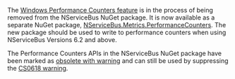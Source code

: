 The [Windows Performance Counters feature](/nservicebus/operations/performance-counters.md) is in the process of being removed from the NServiceBus NuGet package. It is now available as a separate NuGet package, [NServiceBus.Metrics.PerformanceCounters](https://www.nuget.org/packages/NServiceBus.Metrics.PerformanceCounters/). The new package should be used to write to performance counters when using NServiceBus Versions 6.2 and above.

The Performance Counters APIs in the NServiceBus NuGet package have been marked as [obsolete with warning](https://msdn.microsoft.com/en-us/library/system.obsoleteattribute.aspx) and can still be used by suppressing the [CS0618 warning](https://docs.microsoft.com/en-us/dotnet/csharp/language-reference/compiler-messages/cs0618).